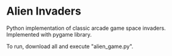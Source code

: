 # Alien Invaders

Python implementation of classic arcade game space invaders.
Implemented with pygame library.

To run, download all and execute "alien_game.py".